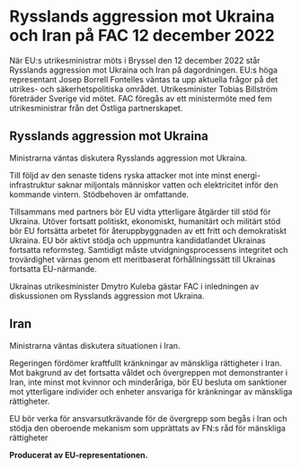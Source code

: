 # Rysslands aggression mot Ukraina och Iran på FAC 12 december 2022

När EU:s utrikesministrar möts i Bryssel den 12 december 2022 står Rysslands aggression mot Ukraina och Iran på dagordningen. EU:s höga representant Josep Borrell Fontelles väntas ta upp aktuella frågor på det utrikes\- och säkerhetspolitiska området. Utrikesminister Tobias Billström företräder Sverige vid mötet. FAC föregås av ett ministermöte med fem utrikesministrar från det Östliga partnerskapet.


## Rysslands aggression mot Ukraina

Ministrarna väntas diskutera Rysslands aggression mot Ukraina.

Till följd av den senaste tidens ryska attacker mot inte minst energi\-infrastruktur saknar miljontals människor vatten och elektricitet inför den kommande vintern. Stödbehoven är omfattande.

Tillsammans med partners bör EU vidta ytterligare åtgärder till stöd för Ukraina. Utöver fortsatt politiskt, ekonomiskt, humanitärt och militärt stöd bör EU fortsätta arbetet för återuppbyggnaden av ett fritt och demokratiskt Ukraina. EU bör aktivt stödja och uppmuntra kandidatlandet Ukrainas fortsatta reformsteg. Samtidigt måste utvidgningsprocessens integritet och trovärdighet värnas genom ett meritbaserat förhållningssätt till Ukrainas fortsatta EU\-närmande.

Ukrainas utrikesminister Dmytro Kuleba gästar FAC i inledningen av diskussionen om Rysslands aggression mot Ukraina.

## Iran

Ministrarna väntas diskutera situationen i Iran.

Regeringen fördömer kraftfullt kränkningar av mänskliga rättigheter i Iran. Mot bakgrund av det fortsatta våldet och övergreppen mot demonstranter i Iran, inte minst mot kvinnor och minderåriga, bör EU besluta om sanktioner mot ytterligare individer och enheter ansvariga för kränkningar av mänskliga rättigheter.

EU bör verka för ansvarsutkrävande för de övergrepp som begås i Iran och stödja den oberoende mekanism som upprättats av FN:s råd för mänskliga rättigheter

**Producerat av EU\-representationen.**
